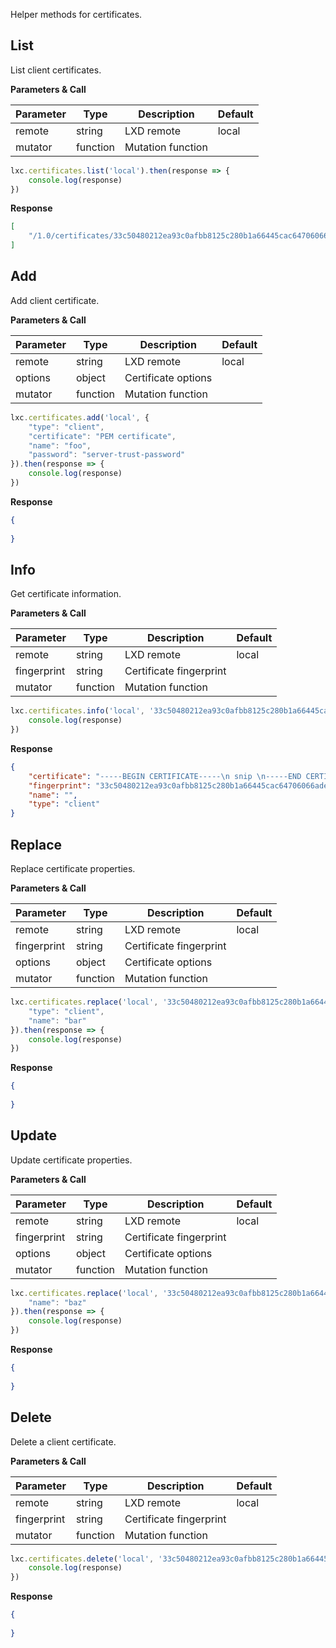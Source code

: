 Helper methods for certificates.

## List

List client certificates.

**Parameters & Call**

| Parameter    | Type          | Description   | Default       |
| ----------   | ------------- | ------------- | ------------- | 
| remote       | string        | LXD remote    | local         |
| mutator      | function      | Mutation function |           |

``` javascript
lxc.certificates.list('local').then(response => {
    console.log(response)
})
```

**Response**
``` json
[
    "/1.0/certificates/33c50480212ea93c0afbb8125c280b1a66445cac64706066ade30851f54cc8bx"
]
```

## Add

Add client certificate.

**Parameters & Call**

| Parameter    | Type          | Description   | Default       |
| ----------   | ------------- | ------------- | ------------- | 
| remote       | string        | LXD remote    | local         |
| options      | object        | Certificate options   |           |
| mutator      | function      | Mutation function |           |

``` javascript
lxc.certificates.add('local', {
    "type": "client",
    "certificate": "PEM certificate",
    "name": "foo",
    "password": "server-trust-password"
}).then(response => {
    console.log(response)
})
```

**Response**

``` json
{
    
}
```

## Info

Get certificate information.

**Parameters & Call**

| Parameter    | Type          | Description   | Default       |
| ----------   | ------------- | ------------- | ------------- | 
| remote       | string        | LXD remote    | local         |
| fingerprint  | string        | Certificate fingerprint |     |
| mutator      | function      | Mutation function |           |

``` javascript
lxc.certificates.info('local', '33c50480212ea93c0afbb8125c280b1a66445cac64706066ade30851f54cc8bx').then(response => {
    console.log(response)
})
```

**Response**

``` json
{
    "certificate": "-----BEGIN CERTIFICATE-----\n snip \n-----END CERTIFICATE-----\n",
    "fingerprint": "33c50480212ea93c0afbb8125c280b1a66445cac64706066ade30851f54cc8bx",
    "name": "",
    "type": "client"
}
```

## Replace

Replace certificate properties.

**Parameters & Call**

| Parameter    | Type          | Description   | Default       |
| ----------   | ------------- | ------------- | ------------- | 
| remote       | string        | LXD remote    | local         |
| fingerprint  | string        | Certificate fingerprint |     |
| options      | object        | Certificate options   |           |
| mutator      | function      | Mutation function |           |
 
``` javascript
lxc.certificates.replace('local', '33c50480212ea93c0afbb8125c280b1a66445cac64706066ade30851f54cc8bx', {
    "type": "client",
    "name": "bar"
}).then(response => {
    console.log(response)
})
```

**Response**

``` json
{
	
}
```

## Update

Update certificate properties.

**Parameters & Call**

| Parameter    | Type          | Description   | Default       |
| ----------   | ------------- | ------------- | ------------- | 
| remote       | string        | LXD remote    | local         |
| fingerprint  | string        | Certificate fingerprint |     |
| options      | object        | Certificate options   |           |
| mutator      | function      | Mutation function |           |

``` javascript
lxc.certificates.replace('local', '33c50480212ea93c0afbb8125c280b1a66445cac64706066ade30851f54cc8bx', {
    "name": "baz"
}).then(response => {
    console.log(response)
})
```

**Response**

``` json
{
	
}
```

## Delete

Delete a client certificate.

**Parameters & Call**

| Parameter    | Type          | Description   | Default       |
| ----------   | ------------- | ------------- | ------------- | 
| remote       | string        | LXD remote    | local         |
| fingerprint  | string        | Certificate fingerprint |     |
| mutator      | function      | Mutation function |           |

``` javascript
lxc.certificates.delete('local', '33c50480212ea93c0afbb8125c280b1a66445cac64706066ade30851f54cc8bx').then(response => {
    console.log(response)
})
```

**Response**

``` json
{
	
}
```